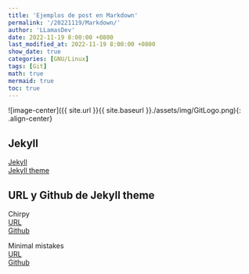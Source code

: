 ```yaml
---
title: 'Ejemplos de post en Markdown'
permalink: '/20221119/Markdown/'
author: 'LLamasDev'
date: 2022-11-19 8:00:00 +0800
last_modified_at: 2022-11-19 8:00:00 +0800
show_date: true
categories: [GNU/Linux]
tags: [Git]
math: true
mermaid: true
toc: true
---
```


![image-center]({{ site.url }}{{ site.baseurl }}./assets/img/GitLogo.png){: .align-center}

## Jekyll

[Jekyll](https://jekyllrb.com/docs/)  
[Jekyll theme](https://github.com/topics/jekyll-theme?o=desc&s=forks)

## URL y Github de Jekyll theme

Chirpy  
[URL](https://chirpy.cotes.page/)  
[Github](https://github.com/cotes2020/jekyll-theme-chirpy/tree/master/_posts)  

Minimal mistakes  
[URL](https://mmistakes.github.io/minimal-mistakes/)  
[Github](https://github.com/mmistakes/minimal-mistakes/tree/master/docs/_posts)